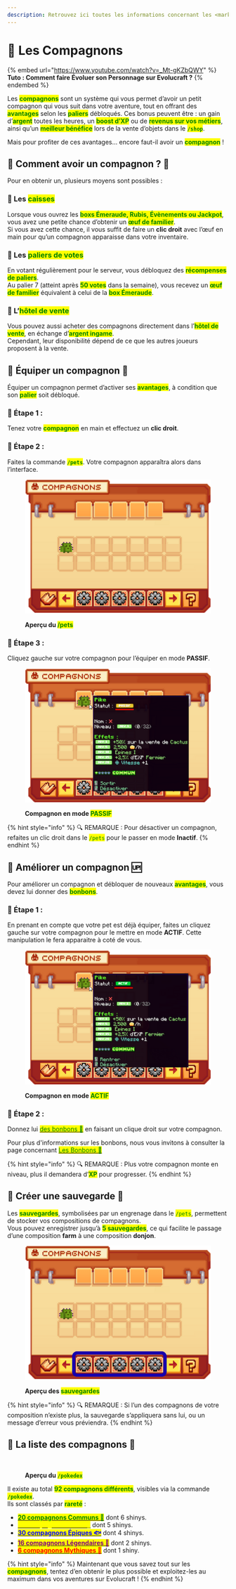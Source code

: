 ```yaml
---
description: Retrouvez ici toutes les informations concernant les <mark style="color:green;">**compagnons**</mark>
---
```


# 🥚 Les Compagnons

{% embed url="https://www.youtube.com/watch?v=_Mt-gKZbQWY" %}
**Tuto : Comment faire Évoluer son Personnage sur Evolucraft ?**
{% endembed %}

Les <mark style="color:green;">**compagnons**</mark> sont un système qui vous permet d’avoir un petit compagnon qui vous suit dans votre aventure, tout en offrant des <mark style="color:green;">**avantages**</mark> selon les <mark style="color:green;">**paliers**</mark> débloqués. Ces bonus peuvent être : un gain d’<mark style="color:green;">**argent**</mark> toutes les heures, un <mark style="color:green;">**boost d’XP**</mark> ou de <mark style="color:green;">**revenus sur vos métiers**</mark>, ainsi qu’un <mark style="color:green;">**meilleur bénéfice**</mark> lors de la vente d’objets dans le <mark style="color:green;">**`/shop`**</mark>.

Mais pour profiter de ces avantages… encore faut-il avoir un <mark style="color:green;">**compagnon**</mark> !

## 💠 Comment avoir un compagnon ? 🐾

Pour en obtenir un, plusieurs moyens sont possibles :

### 🔸 Les <mark style="color:green;">**caisses**</mark>
Lorsque vous ouvrez les <mark style="color:green;">**boxs Émeraude, Rubis, Évènements ou Jackpot**</mark>, vous avez une petite chance d’obtenir un <mark style="color:green;">**œuf de familier**</mark>.  
Si vous avez cette chance, il vous suffit de faire un **clic droit** avec l’œuf en main pour qu’un compagnon apparaisse dans votre inventaire.

### 🔸 Les <mark style="color:green;">**paliers de votes**</mark>
En votant régulièrement pour le serveur, vous débloquez des <mark style="color:green;">**récompenses de paliers**</mark>.  
Au palier 7 (atteint après <mark style="color:green;">**50 votes**</mark> dans la semaine), vous recevez un <mark style="color:green;">**œuf de familier**</mark> équivalent à celui de la <mark style="color:green;">**box Émeraude**</mark>.

### 🔸 L’<mark style="color:green;">**hôtel de vente**</mark>
Vous pouvez aussi acheter des compagnons directement dans l’<mark style="color:green;">**hôtel de vente**</mark>, en échange d’<mark style="color:green;">**argent ingame**</mark>.  
Cependant, leur disponibilité dépend de ce que les autres joueurs proposent à la vente.

## 💠 Équiper un compagnon 🎒

Équiper un compagnon permet d’activer ses <mark style="color:green;">**avantages**</mark>, à condition que son <mark style="color:green;">**palier**</mark> soit débloqué.  

### 🔸 Étape 1 :
Tenez votre <mark style="color:green;">**compagnon**</mark> en main et effectuez un **clic droit**.

### 🔸 Étape 2 :
Faites la commande <mark style="color:green;">**`/pets`**</mark>. Votre compagnon apparaîtra alors dans l’interface.
<figure><img src="../.gitbook/assets/Les_Compagnons/InterfacePets.png" alt=""><figcaption><p><strong>Aperçu du <mark style="color:green;">/pets</mark></strong></p></figcaption></figure>

### 🔸 Étape 3 :
Cliquez gauche sur votre compagnon pour l’équiper en mode **PASSIF**.
<figure><img src="../.gitbook/assets/Les_Compagnons/Passif.png" alt=""><figcaption><p><strong>Compagnon en mode <mark style="color:green;">PASSIF</mark></strong></p></figcaption></figure>

{% hint style="info" %}
🔍 REMARQUE : Pour désactiver un compagnon, refaites un clic droit dans le <mark style="color:green;">`/pets`</mark> pour le passer en mode **Inactif**.
{% endhint %}

## 💠 Améliorer un compagnon 🆙
Pour améliorer un compagnon et débloquer de nouveaux <mark style="color:green;">**avantages**</mark>, vous devez lui donner des <mark style="color:green;">**bonbons**</mark>.

### 🔸 Étape 1 :
En prenant en compte que votre pet est déjà équiper, faites un cliquez gauche sur votre compagnon pour le mettre en mode **ACTIF**. Cette manipulation le fera apparaitre à coté de vous.
<figure><img src="../.gitbook/assets/Les_Compagnons/Actif.png" alt=""><figcaption><p><strong>Compagnon en mode <mark style="color:green;">ACTIF</mark></strong></p></figcaption></figure>

### 🔸 Étape 2 :
Donnez lui [<mark style="color:green;">des bonbons 🍬</mark>](https://wiki.evolucraft.fr/codex/les-compagnons/bonbon-tableau) en faisant un clique droit sur votre compagnon.

Pour plus d'informations sur les bonbons, nous vous invitons à consulter la page concernant [<mark style="color:green;">Les Bonbons 🍬</mark>](https://wiki.evolucraft.fr/codex/les-compagnons/bonbon-tableau)

{% hint style="info" %}
🔍 REMARQUE : Plus votre compagnon monte en niveau, plus il demandera d’<mark style="color:green;">**XP**</mark> pour progresser.
{% endhint %}

## 💠 Créer une sauvegarde 💾

Les <mark style="color:green;">**sauvegardes**</mark>, symbolisées par un engrenage dans le <mark style="color:green;">`/pets`</mark>, permettent de stocker vos compositions de compagnons.  
Vous pouvez enregistrer jusqu’à <mark style="color:green;">**5 sauvegardes**</mark>, ce qui facilite le passage d’une composition **farm** à une composition **donjon**.

<figure><img src="../.gitbook/assets/Les_Compagnons/Sauvegarde.png" alt=""><figcaption><p><strong>Aperçu des <mark style="color:green;">sauvegardes</mark></strong></p></figcaption></figure>

{% hint style="info" %}
🔍 REMARQUE : Si l’un des compagnons de votre composition n’existe plus, la sauvegarde s’appliquera sans lui, ou un message d’erreur vous préviendra.
{% endhint %}

## 💠 La liste des compagnons 🧸

<figure><img src="../.gitbook/assets/Les_Compagnons/Pokedex.png" alt=""><figcaption><p><strong>Aperçu du </strong><mark style="color:green;"><strong><code>/pokedex</code></strong></mark></p></figcaption></figure>

Il existe au total <mark style="color:green;">**92 compagnons différents**</mark>, visibles via la commande <mark style="color:green;">**`/pokedex`**</mark>.  
Ils sont classés par <mark style="color:green;">**rareté**</mark> :

* [<mark style="color:green;">**20 compagnons Communs 🐸**</mark>](https://wiki.evolucraft.fr/codex/les-compagnons/pet-communs) dont 6 shinys.  
* [<mark style="color:yellow;">**20 compagnons Rares 🐤**</mark>](https://wiki.evolucraft.fr/codex/les-compagnons/pet-rare) dont 5 shinys.  
* [<mark style="color:blue;">**30 compagnons Épiques 🐟**</mark>](https://wiki.evolucraft.fr/codex/les-compagnons/pet-epique) dont 4 shinys.  
* [<mark style="color:purple;">**16 compagnons Légendaires 👾**</mark>](https://wiki.evolucraft.fr/codex/les-compagnons/pet-legendaire) dont 2 shinys.  
* [<mark style="color:red;">**6 compagnons Mythiques 🦞**</mark>](https://wiki.evolucraft.fr/codex/les-compagnons/pet-mythique) dont 1 shiny.  

{% hint style="info" %}
Maintenant que vous savez tout sur les <mark style="color:green;">**compagnons**</mark>, tentez d’en obtenir le plus possible et exploitez-les au maximum dans vos aventures sur Evolucraft !
{% endhint %}
